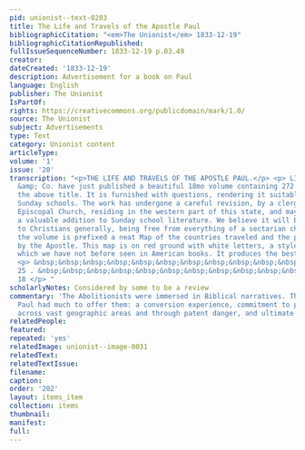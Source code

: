 ```yaml
---
pid: unionist--text-0203
title: The Life and Travels of the Apostle Paul
bibliographicCitation: "<em>The Unionist</em> 1833-12-19"
bibliographicCitationRepublished: 
fullIssueSequenceNumber: 1833-12-19 p.03.49
creator: 
dateCreated: '1833-12-19'
description: Advertisement for a book on Paul
language: English
publisher: The Unionist
IsPartOf: 
rights: https://creativecommons.org/publicdomain/mark/1.0/
source: The Unionist
subject: Advertisements
type: Text
category: Unionist content
articleType: 
volume: '1'
issue: '20'
transcription: "<p>THE LIFE AND TRAVELS OF THE APOSTLE PAUL.</p> <p> LILLY, Wait,
  &amp; Co. have just published a beautiful 18mo volume containing 272 pages, with
  the above title. It is furnished with questions, rendering it suitable for use in
  Sunday schools. The work has undergone a careful revision, by a clergyman of the
  Episcopal Church, residing in the western part of this state, and may be considered
  a valuable addition to Sunday school literature. We believe it will be acceptable
  to Christians generally, being free from everything of a sectarian character. To
  the volume is prefixed a neat Map of the countries traveled and the places visited
  by the Apostle. This map is on red ground with white letters, a style of engraving
  which we have not before seen in American books. It produces the best effect. </p>
  <p> &nbsp;&nbsp;&nbsp;&nbsp;&nbsp;&nbsp;&nbsp;&nbsp;&nbsp;&nbsp;&nbsp; Boston, Nov,
  25 . &nbsp;&nbsp;&nbsp;&nbsp;&nbsp;&nbsp;&nbsp;&nbsp;&nbsp;&nbsp;&nbsp;&nbsp;&nbsp;&nbsp;&nbsp;&nbsp;&nbsp;&nbsp;&nbsp;&nbsp;&nbsp;&nbsp;&nbsp;&nbsp;&nbsp;&nbsp;&nbsp;&nbsp;&nbsp;&nbsp;&nbsp;&nbsp;&nbsp;&nbsp;&nbsp;&nbsp;&nbsp;&nbsp;&nbsp;&nbsp;&nbsp;&nbsp;&nbsp;&nbsp;&nbsp;&nbsp;&nbsp;&nbsp;&nbsp;&nbsp;&nbsp;&nbsp;&nbsp;&nbsp;&nbsp;&nbsp;
  18 </p> "
scholarlyNotes: Considered by some to be a review
commentary: 'The Abolitionists were immersed in Biblical narratives. The story of
  Paul had much to offer them: a conversion experience, commitment to proselytizing
  across vast geographic areas and through patent danger, and ultimate martyrdom.'
relatedPeople: 
featured: 
repeated: 'yes'
relatedImage: unionist--image-0031
relatedText: 
relatedTextIssue: 
filename: 
caption: 
order: '202'
layout: items_item
collection: items
thumbnail: 
manifest: 
full: 
---
```

